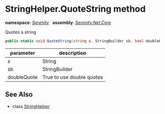 # StringHelper.QuoteString method
**namespace:** *[Serenity](../../README.md#serenity-namespace)*   **assembly**: *[Serenity.Net.Core](../../README.md)*

Quotes a string

```csharp
public static void QuoteString(string s, StringBuilder sb, bool doubleQuote)
```

| parameter | description |
| --- | --- |
| s | String |
| sb | StringBuilder |
| doubleQuote | True to use double quotes |

## See Also

* class [StringHelper](../StringHelper.md)